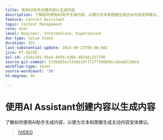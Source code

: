 ```yaml
---
title: 使用AI助手创建内容以生成内容
description: 了解如何使用AI助手生成内容，以便为文本和图像生成主动内容变体建议。
feature: Content Assistant
topic: Content Management
role: User
level: Beginner, Intermediate, Experienced
doc-type: Value Video
duration: 323
last-substantial-update: 2024-09-23T00:00:00Z
jira: KT-16226
exl-id: cd14c201-58a4-4459-a368-4024dc337798
source-git-commit: 515bb83acf2e9a19f771f736805bcc8ea62108cb
workflow-type: tm+mt
source-wordcount: '56'
ht-degree: 0%

---
```


# 使用AI Assistant创建内容以生成内容

了解如何使用AI助手生成内容，以便为文本和图像生成主动内容变体建议。

>[!VIDEO](https://video.tv.adobe.com/v/3434635/?learn=on)
